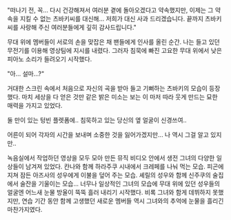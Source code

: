 "떠나기 전, 꼭... 다시 건강해져서 여러분 곁에 돌아오겠다고 약속했지만, 이제는 그 약속을 지킬 수 없는 츠바키씨를 대신해... 저희가 대신 사과 드리겠습니다. 끝까지 츠바키씨를 사랑해 주신 여러분들에게 깊히 감사드립니다." 

무대 위에 멤버들이 서로의 손을 맞잡은 채 팬들에게 인사를 올린 순간. 
나는 들고 있던 무전기를 이용해 영상팀에 지시를 내렸다. 
그러자 침묵에 빠진 고요한 무대 위에서 낮은 피아노 소리가 들려오기 시작했다. 

"아... 설마...?" 

거대한 스크린 속에서 처음으로 자신의 곡을 받아 들고 기뻐하는 츠바키의 모습이 등장했다. 
마치 세상을 다 얻은 것만 같은 밝은 미소는 보는 이 마저 따라 웃게 만드는 묘한 매력을 가지고 있었다. 

둘 만이 있는 텅빈 플렛폼에.. 
침묵하고 있는 당신의 옆 얼굴이 신경쓰여.. 

어른이 되어 각자의 시간을 보내며 
소중한 것을 잃어가겠지만... 
나 역시 그걸 알고 있지만.. 

녹음실에서 작업하던 영상을 모두 모아 만든 뮤직 비디오 안에서 생전 그녀의 다양한 일상들이 남겨져 있었다. 
칸나와 함께 하라주쿠 시내에서 크레페를 나눠 먹는 모습. 
피곤에 지쳐 잠든 아즈사의 성우에게 이불을 덮어 주는 모습. 
셰릴의 성우와 함께 신주쿠의 술집에서 술잔을 기울이는 모습... 
너무나 일상적인 그녀의 모습에 무대 위에 있던 성우들의 얼굴엔 어느새 눈물 방울이 뚝뚝 흘러 내리기 시작했다. 
비록 그녀와 함게 데뷔하지 못했지만, 연습 기간 동안 함께 고생했던 새로운 멤버들 역시 그녀와의 추억에 눈물을 흘리긴 마찬가지였다. 